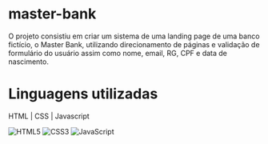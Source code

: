 # master-bank
O projeto consistiu em criar um sistema de uma landing page de uma banco fictício, o Master Bank, utilizando direcionamento de páginas e validação de formulário do usuário assim como nome, email, RG, CPF e data de nascimento. 

# Linguagens utilizadas
HTML | CSS | Javascript

![HTML5](https://img.shields.io/badge/-HTML5-E34F26?style=flat&logo=html5&logoColor=white)
![CSS3](https://img.shields.io/badge/-CSS3-1572B6?style=flat&logo=css3&logoColor=white)
![JavaScript](https://img.shields.io/badge/-JavaScript-F7DF1E?style=flat&logo=javascript&logoColor=black)
